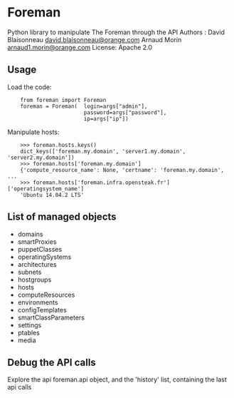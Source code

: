 Foreman
===========

Python library to manipulate The Foreman through the API
Authors : David Blaisonneau david.blaisonneau@orange.com
          Arnaud Morin arnaud1.morin@orange.com
License: Apache 2.0


Usage
-----------

Load the code:
```
    from foreman import Foreman
    foreman = Foreman(  login=args["admin"],
                        password=args["password"],
                        ip=args["ip"])
```

Manipulate hosts:
```
    >>> foreman.hosts.keys()
    dict_keys(['foreman.my.domain', 'server1.my.domain', 'server2.my.domain'])
    >>> foreman.hosts['foreman.my.domain']
    {'compute_resource_name': None, 'certname': 'foreman.my.domain', ...
    >>> foreman.hosts['foreman.infra.opensteak.fr']['operatingsystem_name']
    'Ubuntu 14.04.2 LTS'
```

List of managed objects
-----------

- domains
- smartProxies
- puppetClasses
- operatingSystems
- architectures
- subnets
- hostgroups
- hosts
- computeResources
- environments
- configTemplates
- smartClassParameters
- settings
- ptables
- media

Debug the API calls
-------------------

Explore the api foreman.api object, and the 'history' list, containing the
last api calls
